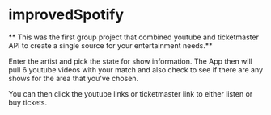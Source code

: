 # improvedSpotify

** This was the first group project that combined youtube and ticketmaster API to create a single source for your entertainment needs.**

Enter the artist and pick the state for show information.  The App then will pull 6 youtube videos with your match and also check to see if there are any shows for the area that you've chosen.

You can then click the youtube links or ticketmaster link to either listen or buy tickets.
